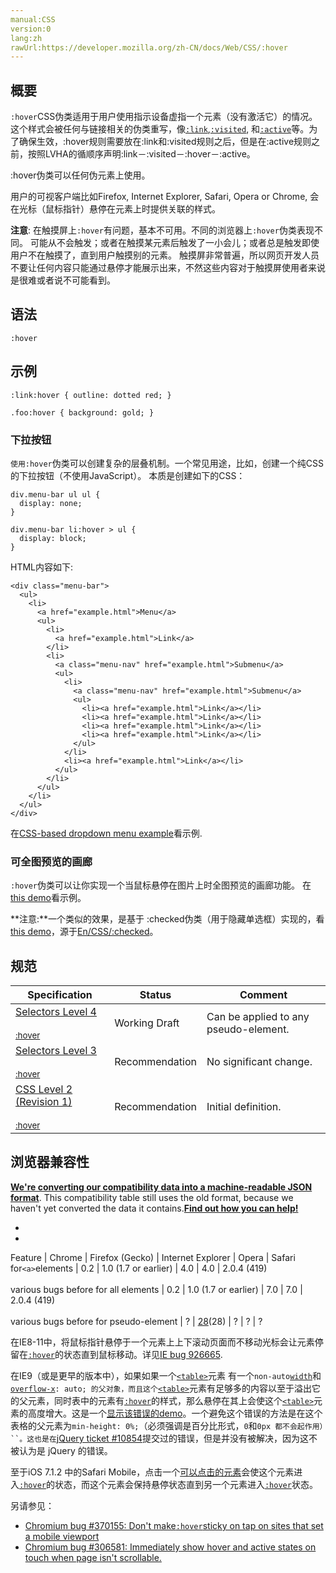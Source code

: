 ```yaml
---
manual:CSS
version:0
lang:zh
rawUrl:https://developer.mozilla.org/zh-CN/docs/Web/CSS/:hover
---
```





## 概要<a name="概要"></a>


`:hover`CSS伪类适用于用户使用指示设备虚指一个元素（没有激活它）的情况。这个样式会被任何与链接相关的伪类重写，像[`:link`](%28032 ":link伪类选择器是用来选中元素当中的链接。它将会选中所有尚未访问的链接，包括那些已经给定了其他伪类选择器的链接（例如:hover选择器，:active选择器，:visited选择器）。为了可以正确地渲染链接元素的样式，:link伪类选择器应当放在其他伪类选择器的前面，并且遵循LVHA的先后顺序，即：:link — :visited — :hover — :active。:focus伪类选择器常伴随在:hover伪类选择器左右，需要根据你想要实现的效果确定它们的顺序。"),[`:visited`](%28254 "The :visited CSS pseudo-class lets you select only links that have been visited. This style may be overridden by any other link-related pseudo-classes, that is :link, :hover, and :active, appearing in subsequent rules. In order to style appropriately links, you need to put the :visited rule after the :link rule but before the other ones, defined in the LVHA-order: :link — :visited — :hover — :active."), 和[`:active`](%25858 ":active CSS伪类匹配被用户激活的元素。它让页面能在浏览器监测到激活时给出反馈。当用鼠标交互时，它代表的是用户按下按键和松开按键之间的时间。 :active 伪类通常用来匹配tab键交互。通常用于但并不限于 <a> 和 <button> HTML元素。")等。为了确保生效，:hover规则需要放在:link和:visited规则之后，但是在:active规则之前，按照LVHA的循顺序声明:link－:visited－:hover－:active。



:hover伪类可以任何伪元素上使用。<i></i>



用户的可视客户端比如Firefox, Internet Explorer, Safari, Opera or Chrome, 会在光标（鼠标指针）悬停在元素上时提供关联的样式。

**注意**: 在触摸屏上`:hover`有问题，基本不可用。不同的浏览器上`:hover`伪类表现不同。 可能从不会触发；或者在触摸某元素后触发了一小会儿；或者总是触发即使用户不在触摸了，直到用户触摸别的元素。 触摸屏非常普遍，所以网页开发人员不要让任何内容只能通过悬停才能展示出来，不然这些内容对于触摸屏使用者来说是很难或者说不可能看到。

## 语法<a name="语法"></a>

```
:hover
```

## 示例<a name="示例"></a>

```
:link:hover { outline: dotted red; }

.foo:hover { background: gold; }
```

### 下拉按钮<a name="下拉按钮"></a>


`使用:hover`伪类可以创建复杂的层叠机制。一个常见用途，比如，创建一个纯CSS的下拉按钮（不使用JavaScript）。 本质是创建如下的CSS：


```
div.menu-bar ul ul {
  display: none;
}

div.menu-bar li:hover > ul {
  display: block;
}
```


HTML内容如下:


```
<div class="menu-bar">
  <ul>
    <li>
      <a href="example.html">Menu</a>
      <ul>
        <li>
          <a href="example.html">Link</a>
        </li>
        <li>
          <a class="menu-nav" href="example.html">Submenu</a>
          <ul>
            <li>
              <a class="menu-nav" href="example.html">Submenu</a>
              <ul>
                <li><a href="example.html">Link</a></li>
                <li><a href="example.html">Link</a></li>
                <li><a href="example.html">Link</a></li>
                <li><a href="example.html">Link</a></li>
              </ul>
            </li>
            <li><a href="example.html">Link</a></li>
          </ul>
        </li>
      </ul>
    </li>
  </ul>
</div>
```


在[CSS-based dropdown menu example](%30497 "css_dropdown_menu.html")看示例.


### 可全图预览的画廊<a name="可全图预览的画廊"></a>


`:hover`伪类可以让你实现一个当鼠标悬停在图片上时全图预览的画廊功能。 在[this demo](%29357 "css-gallery.zip")看示例。

**注意:**一个类似的效果，是基于 :checked伪类（用于隐藏单选框）实现的，看[this demo](%29355 "css-checked-gallery.zip")，源于[En/CSS/:checked](%30498 "en/CSS/:checked")。

## 规范<a name="规范"></a>

Specification | Status | Comment 
 ---  |  ---  |  ---  | 
[Selectors Level 4<br></br><small>:hover</small>](%30499 "") | Working Draft | Can be applied to any pseudo-element. 
[Selectors Level 3<br></br><small>:hover</small>](%30047 "") | Recommendation | No significant change. 
[CSS Level 2 (Revision 1)<br></br><small>:hover</small>](%28377 "") | Recommendation | Initial definition. 


## 浏览器兼容性<a name="浏览器兼容性"></a>


**[We&#39;re converting our compatibility data into a machine-readable JSON format](%3344 "")**. This compatibility table still uses the old format, because we haven&#39;t yet converted the data it contains.**[Find out how you can help!](%3392 "")**


* 
* 

Feature | Chrome | Firefox (Gecko) | Internet Explorer | Opera | Safari 
for`<a>`elements | 0.2 | 1.0 (1.7 or earlier) | 4.0 | 4.0 | 2.0.4 (419)<br></br>various bugs before 
for all elements | 0.2 | 1.0 (1.7 or earlier) | 7.0 | 7.0 | 2.0.4 (419)<br></br>various bugs before 
for pseudo-element | ? | [28](%13502 "Released on 2014-03-18.")(28) | ? | ? | ? 





在IE8-11中，将鼠标指针悬停于一个元素上上下滚动页面而不移动光标会让元素停留在[`:hover`](%27997 ":hover CSS伪类适用于用户使用指示设备虚指一个元素（没有激活它）的情况。这个样式会被任何与链接相关的伪类重写，像:link, :visited, 和 :active等。为了确保生效，:hover规则需要放在:link和:visited规则之后，但是在:active规则之前，按照LVHA的循顺序声明:link－:visited－:hover－:active。")的状态直到鼠标移动。详见[IE bug 926665](%30500 "").



在IE9（或是更早的版本中），如果如果一个[`<table>`](%8624 "HTML的 table 元素表示表格数据 — 即通过二维数据表表示的信息。")元素 有一个`non-auto`[`width`](%28260 "width 属性指定了元素内容区的宽度. 内容区在元素padding，border和margin里面。")和[`overflow-x`](%28106 "当一个块级元素的内容在水平方向发生溢出时，CSS属性overflow-x决定应该截断溢出内容，或者显示滚动条，或者直接显示溢出内容。")`: auto; 的父对象，而且这个`[`<table>`](%8624 "HTML的 table 元素表示表格数据 — 即通过二维数据表表示的信息。")元素有足够多的内容以至于溢出它的父元素，同时表中的元素有[`:hover`](%27997 ":hover CSS伪类适用于用户使用指示设备虚指一个元素（没有激活它）的情况。这个样式会被任何与链接相关的伪类重写，像:link, :visited, 和 :active等。为了确保生效，:hover规则需要放在:link和:visited规则之后，但是在:active规则之前，按照LVHA的循顺序声明:link－:visited－:hover－:active。")的样式，那么悬停在其上会使这个[`<table>`](%8624 "HTML的 table 元素表示表格数据 — 即通过二维数据表表示的信息。")元素的高度增大。这是一个[显示该错误的demo](%30501 "")。一个避免这个错误的方法是在这个表格的父元素为`min-height: 0%;`（必须强调是百分比形式，`0`和`0px 都不会起作用）``。这也是在`[jQuery ticket #10854](%30502 "")提交过的错误，但是并没有被解决，因为这不被认为是 jQuery 的错误。



至于iOS 7.1.2 中的Safari Mobile，点击一个[可以点击的元素](%30503 "")会使这个元素进入[`:hover`](%27997 ":hover CSS伪类适用于用户使用指示设备虚指一个元素（没有激活它）的情况。这个样式会被任何与链接相关的伪类重写，像:link, :visited, 和 :active等。为了确保生效，:hover规则需要放在:link和:visited规则之后，但是在:active规则之前，按照LVHA的循顺序声明:link－:visited－:hover－:active。")的状态，而这个元素会保持悬停状态直到另一个元素进入[`:hover`](%27997 ":hover CSS伪类适用于用户使用指示设备虚指一个元素（没有激活它）的情况。这个样式会被任何与链接相关的伪类重写，像:link, :visited, 和 :active等。为了确保生效，:hover规则需要放在:link和:visited规则之后，但是在:active规则之前，按照LVHA的循顺序声明:link－:visited－:hover－:active。")状态。



另请参见：


* [Chromium bug #370155: Don&#39;t make`:hover`sticky on tap on sites that set a mobile viewport](%30504 "")
* [Chromium bug #306581: Immediately show hover and active states on touch when page isn&#39;t scrollable.](%30505 "")



